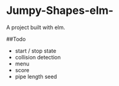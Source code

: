 # Jumpy-Shapes-elm-
A project built with elm.

##Todo
* start / stop state
* collision detection
* menu
* score
* pipe length seed